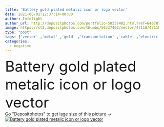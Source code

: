 ```yaml
---
title: 'Battery gold plated metalic icon or logo vector'
date: 2021-06-01T12:37:14+00:00
author: Infolight
author_url: http://depositphotos.com/portfolio-50337402.html?ref=64678756
image: https://st2.depositphotos.com/thumbs/50337402/vector/47118/471188584/api_thumb_450.jpg?forcejpeg=true
type: "post"
tags: ['vector' ,'metal' ,'gold' ,'transportation' ,'cable' ,'electric' ,'electricity' ,'power' ,'car' ,'icon' ,'industry' ,'electronics' ,'poles' ,'metallic' ,'negative' ,'positive' ,'battery' ,'starter' ,'logo' ,'source' ,'miscellaneous' ,'eps' ,'premium' ,'tools and utensils' ,'construction and tools' ]
categories: 
  - negative
---
```

<div aling="center">
            <font size="60"> Battery gold plated metalic icon or logo vector</font>   
</div>
<div>
    <a href='https://depositphotos.com/471188584/stock-illustration-battery-gold-plated-metalic-icon.html?ref=64678756' target=_blank > Go "Depositphotos" to get lage size of this picture ->
        <img href='https://depositphotos.com/471188584/stock-illustration-battery-gold-plated-metalic-icon.html?ref=64678756' src='https://st2.depositphotos.com/50337402/47118/v/950/depositphotos_471188584-stock-illustration-battery-gold-plated-metalic-icon.jpg?forcejpeg=true' alt='Battery gold plated metalic icon or logo vector' >
    </a>
</div>
